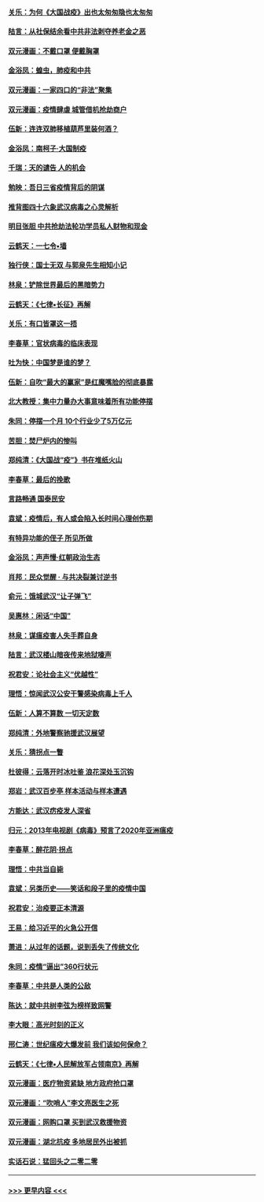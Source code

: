 #### [关乐：为何《大国战疫》出也太匆匆隐也太匆匆](../pages/nsc993/n11917792.md?t=03060102) 
#### [陆言：从社保结余看中共非法剥夺养老金之恶](../pages/nsc993/n11917084.md?t=03060102) 
#### [双元漫画：不戴口罩 便戴胸罩](../pages/nsc993/n11916447.md?t=03060102) 
#### [金浴凤：蝗虫，肺疫和中共](../pages/nsc993/n11916904.md?t=03060102) 
#### [双元漫画：一家四口的“非法”聚集](../pages/nsc993/n11916378.md?t=03060102) 
#### [双元漫画：疫情肆虐 城管借机抢劫商户](../pages/nsc993/n11916310.md?t=03060102) 
#### [伍新：连连双肺移植葫芦里装何酒？](../pages/nsc993/n11913667.md?t=03060102) 
#### [金浴凤：南柯子·大国制疫](../pages/nsc993/n11913657.md?t=03060102) 
#### [千瑞：天的谴告  人的机会](../pages/nsc993/n11913309.md?t=03060102) 
#### [勉映：吾日三省疫情背后的阴谋](../pages/nsc993/n11913079.md?t=03060102) 
#### [推背图四十六象武汉病毒之心灵解析](../pages/nsc993/n11911761.md?t=03060102) 
#### [明目张胆 中共抢劫法轮功学员私人财物和现金](../pages/nsc993/n11910262.md?t=03060102) 
#### [云鹤天：一七令▪墙](../pages/nsc993/n11910627.md?t=03060102) 
#### [独行侠：国士无双 与郭泉先生相知小记](../pages/nsc993/n11910613.md?t=03060102) 
#### [林泉：铲除世界最后的黑暗势力](../pages/nsc993/n11909320.md?t=03060102) 
#### [云鹤天：《七律▪长征》再解](../pages/nsc993/n11909327.md?t=03060102) 
#### [关乐：有口皆罩这一捂](../pages/nsc993/n11908393.md?t=03060102) 
#### [李春草：官状病毒的临床表现](../pages/nsc993/n11908339.md?t=03060102) 
#### [吐为快：中国梦是谁的梦？](../pages/nsc993/n11906564.md?t=03060102) 
#### [伍新：自吹“最大的赢家”是红魔嘴脸的彻底暴露](../pages/nsc993/n11906407.md?t=03060102) 
#### [北大教授：集中力量办大事意味着所有功能停摆](../pages/nsc993/n11904800.md?t=03060102) 
#### [朱同：停摆一个月 10个行业少了5万亿元](../pages/nsc993/n11904498.md?t=03060102) 
#### [苦胆：焚尸炉内的惨叫](../pages/nsc993/n11904479.md?t=03060102) 
#### [郑纯清：《大国战“疫”》书在堆纸火山](../pages/nsc993/n11904450.md?t=03060102) 
#### [李春草：最后的挽歌](../pages/nsc993/n11904441.md?t=03060102) 
#### [言路畅通 国泰民安](../pages/nsc993/n11904222.md?t=03060102) 
#### [袁斌：疫情后，有人或会陷入长时间心理创伤期](../pages/nsc993/n11901514.md?t=03060102) 
#### [有特异功能的侄子 所见所做](../pages/nsc993/n11901154.md?t=03060102) 
#### [金浴凤：声声慢‧红朝政治生态](../pages/nsc993/n11899553.md?t=03060102) 
#### [肖邦：民众觉醒 · 与共决裂兼讨逆书](../pages/nsc993/n11898435.md?t=03060102) 
#### [俞元：饿城武汉“让子弹飞”](../pages/nsc993/n11898344.md?t=03060102) 
#### [吴惠林：闲话“中国”](../pages/nsc993/n11898182.md?t=03060102) 
#### [林泉：谋瘟疫害人失手葬自身](../pages/nsc993/n11897892.md?t=03060102) 
#### [陆言：武汉楼山暗夜传来地狱嚎声](../pages/nsc993/n11897033.md?t=03060102) 
#### [祝君安：论社会主义“优越性”](../pages/nsc993/n11897005.md?t=03060102) 
#### [理悟：惊闻武汉公安干警感染病毒上千人](../pages/nsc993/n11896947.md?t=03060102) 
#### [伍新：人算不算数 一切天定数](../pages/nsc993/n11893372.md?t=03060102) 
#### [郑纯清：外地警察驰援武汉展望](../pages/nsc993/n11893115.md?t=03060102) 
#### [关乐：猜拐点一瞥](../pages/nsc993/n11893020.md?t=03060102) 
#### [杜彼得：云落开时冰吐鉴 浪花深处玉沉钩](../pages/nsc993/n11892107.md?t=03060102) 
#### [郑岩：武汉百步亭 样本活动与样本遭遇](../pages/nsc993/n11892310.md?t=03060102) 
#### [方能达：武汉疠疫发人深省](../pages/nsc993/n11891376.md?t=03060102) 
#### [归元：2013年电视剧《病毒》预言了2020年亚洲瘟疫](../pages/nsc993/n11891126.md?t=03060102) 
#### [李春草：醉花阴·拐点](../pages/nsc993/n11890567.md?t=03060102) 
#### [理悟：中共当自毙](../pages/nsc993/n11890559.md?t=03060102) 
#### [袁斌：另类历史——笑话和段子里的疫情中国](../pages/nsc993/n11889243.md?t=03060102) 
#### [祝君安：治疫要正本清源](../pages/nsc993/n11889085.md?t=03060102) 
#### [王易：给习近平的火急公开信](../pages/nsc993/n11888225.md?t=03060102) 
#### [萧进：从过年的话题，说到丢失了传统文化](../pages/nsc993/n11887732.md?t=03060102) 
#### [朱同：疫情“逼出”360行状元](../pages/nsc993/n11887678.md?t=03060102) 
#### [李春草：中共是人类的公敌](../pages/nsc993/n11887656.md?t=03060102) 
#### [陈达：就中共树李弦为榜样致网警](../pages/nsc993/n11887625.md?t=03060102) 
#### [李大眼：高光时刻的正义](../pages/nsc993/n11887585.md?t=03060102) 
#### [邢仁涛：世纪瘟疫大爆发前 我们该如何保命？](../pages/nsc993/n11887535.md?t=03060102) 
#### [云鹤天：《七律▪人民解放军占领南京》再解](../pages/nsc993/n11887524.md?t=03060102) 
#### [双元漫画：医疗物资紧缺 地方政府抢口罩](../pages/nsc993/n11884744.md?t=03060102) 
#### [双元漫画：“吹哨人”李文亮医生之死](../pages/nsc993/n11884705.md?t=03060102) 
#### [双元漫画：网购口罩 买到武汉救援物资](../pages/nsc993/n11884670.md?t=03060102) 
#### [双元漫画：湖北抗疫 多地居民外出被抓](../pages/nsc993/n11884643.md?t=03060102) 
#### [实话石说：猛回头之二零二零](../pages/nsc993/n11883968.md?t=03060102) 

----
#### [ >>> 更早内容 <<< ](../indexes/nsc993-earlier.md)
